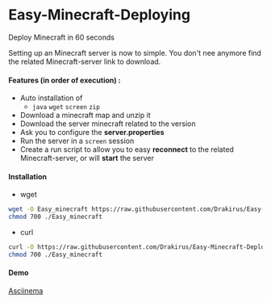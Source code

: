 # Easy-Minecraft-Deploying
Deploy Minecraft in 60 seconds  

Setting up an Minecraft server is now to simple. You don't nee anymore find the related Minecraft-server link to download.  

#### Features (in order of execution) :
  - Auto installation of
    * `java` `wget` `screen` `zip`
  - Download a minecraft map and unzip it
  - Download the server minecraft related to the version
  - Ask you to configure the **server.properties**
  - Run the server in a `screen` session
  - Create a run script to allow you to easy **reconnect** to the related Minecraft-server, or will **start** the server

#### Installation
 - wget  
 ```sh
 wget -O Easy_minecraft https://raw.githubusercontent.com/Drakirus/Easy-Minecraft-Deploying/master/Easy_minecraft
 chmod 700 ./Easy_minecraft
 ```
 - curl  
 ```sh
 curl -O https://raw.githubusercontent.com/Drakirus/Easy-Minecraft-Deploying/master/Easy_minecraft
 chmod 700 ./Easy_minecraft
 ```
 
#### Demo 
[Asciinema](https://asciinema.org/a/49460)
